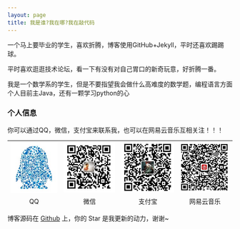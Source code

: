 ```yaml
---
layout: page
title: 我是谁?我在哪?我在敲代码 
---
```


一个马上要毕业的学生，喜欢折腾，博客使用GitHub+Jekyll，平时还喜欢踢踢球。
<p>
平时喜欢逛逛技术论坛，看一下有没有对自己胃口的新奇玩意，好折腾一番。
<p>
我是一个数学系的学生，但是不要指望我会做什么高难度的数学题，编程语言方面个人目前主Java，还有一颗学习python的心

<p>

<h3> 个人信息 </h3>  
你可以通过QQ，微信，支付宝来联系我，也可以在网易云音乐互相关注！！！
<p>
<table width="auto" height="150px" cellpadding="0" cellspacing="0" align="center">
<tr>
<td style="width:150px height:150px"><img src="images/qq.JPG" /></td>
<td style="width:150px height:150px"><img src="images/wx.JPG" /></td>
<td style="width:150px height:150px"><img src="images/zfb.JPG" /></td>
<td style="width:150px height:150px"><img src="images/wyy.JPG" /></td>
</tr>
<tr style="text-align:center">
<td>QQ</td>
<td>微信</td>
<td>支付宝</td>
<td>网易云音乐</td>
</tr>
</table>



博客源码在 <a target="_blank" href='https://github.com/cr1753343566/cr1753343566.github.io/'>Github</a> 上，你的 Star 是我更新的动力，谢谢~










